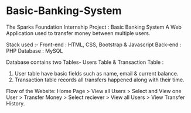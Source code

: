 # Basic-Banking-System
The Sparks Foundation Internship Project : Basic Banking System
A Web Application used to transfer money between multiple users.

Stack used :- Front-end : HTML, CSS, Bootstrap & Javascript     Back-end : PHP       Database : MySQL

Database contains two Tables- Users Table & Transaction Table :

1. User table have basic fields such as name, email & current balance.
2. Transaction table records all transfers happened along with their time.

Flow of the Website: Home Page > View all Users > Select and View one User > Transfer Money > Select reciever > View all Users > View Transfer History.
